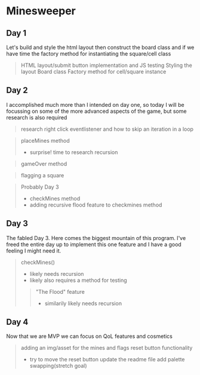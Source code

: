 # **Minesweeper**


## Day 1
Let's build and style the html layout then construct the board class and if we have time the factory method for instantiating the square/cell class
>HTML layout/submit button implementation and JS testing
>Styling the layout
>Board class
>Factory method for cell/square instance

## Day 2
I accomplished much more than I intended on day one, so today I will be focussing on some of the more advanced aspects of the game, but some research is also required
> research right click eventlistener and how to skip an iteration in a loop

> placeMines method
>
> - surprise! time to research recursion

> gameOver method

> flagging a square

> Probably Day 3
>
> - checkMines method
> - adding recursive flood feature to checkmines method

## Day 3
The fabled Day 3. Here comes the biggest mountain of this program. I've freed the entire day up to implement this one feature and I have a good feeling I might need it.
> checkMines()  
> - likely needs recursion
> - likely also requires a method for testing
>> "The Flood" feature
>> - similarily likely needs recursion

## Day 4
Now that we are MVP we can focus on QoL features and cosmetics
> adding an img/asset for the mines and flags
> reset button functionality
> - try to move the reset button
> update the readme file
> add palette swapping(stretch goal)
